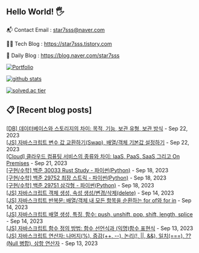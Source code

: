 ## Hello World! 🖐

📬 Contact Email : star7sss@naver.com

👨‍💻 Tech Blog : https://star7sss.tistory.com

🤪 Daily Blog : https://blog.naver.com/star7sss

[![Portfolio](https://img.shields.io/badge/Portfolio-%23000000.svg?style=for-the-badge&logo=firefox&logoColor=#FF7139)](https://fern-way-13f.notion.site/Jang-Thang-3b7b327981a2456c8ee5952eadb848b9)

[![github stats](https://github-readme-stats.vercel.app/api?username=jangThang&show_icons=true&hide_border=False)](https://star7sss.tistory.com)

[![solved.ac tier](http://mazassumnida.wtf/api/v2/generate_badge?boj=star7sss)](https://solved.ac/star7sss)

## 📋 [Recent blog posts]
[[DB] 데이터베이스와 스토리지의 차이: 목적, 기능, 보관 유형, 보관 방식](https://star7sss.tistory.com/978) - Sep 22, 2023<br>
[[JS] 자바스크립트 변수 값 교환하기(Swap), 배열/객체 기본값 설정하기](https://star7sss.tistory.com/977) - Sep 22, 2023<br>
[[Cloud] 클라우드 컴퓨팅 서비스의 종류와 차이: IaaS, PaaS, SaaS 그리고 On Premises](https://star7sss.tistory.com/976) - Sep 21, 2023<br>
[[구현/수학] 백준 30033 Rust Study - 파이썬(Python)](https://star7sss.tistory.com/975) - Sep 18, 2023<br>
[[구현/수학] 백준 29752 최장 스트릭 - 파이썬(Python)](https://star7sss.tistory.com/974) - Sep 18, 2023<br>
[[구현/수학] 백준 29751 삼각형 - 파이썬(Python)](https://star7sss.tistory.com/973) - Sep 18, 2023<br>
[[JS] 자바스크립트 객체 생성, 속성 생성/변경/삭제(delete)](https://star7sss.tistory.com/972) - Sep 14, 2023<br>
[[JS] 자바스크립트 반복문: 배열/객체 내 모든 항목을 순환하는 for of와 for in](https://star7sss.tistory.com/971) - Sep 14, 2023<br>
[[JS] 자바스크립트 배열 생성, 특징, 함수: push, unshift, pop, shift, length, splice](https://star7sss.tistory.com/970) - Sep 14, 2023<br>
[[JS] 자바스크립트 함수 정의 방법: 함수 선언식과 (익명)함수 표현식](https://star7sss.tistory.com/969) - Sep 13, 2023<br>
[[JS] 자바스크립트 연산자: 나머지(%), 증감(++, --), 논리(!, ||, &&), 일치(===), ??(Null 병합), 삼항 연산자](https://star7sss.tistory.com/968) - Sep 13, 2023<br>
